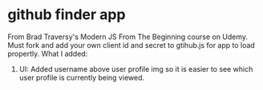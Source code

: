 # github finder app
 From Brad Traversy's Modern JS From The Beginning course on Udemy. Must fork and add your own client id and secret to gtihub.js for app to load propertly.
What I added:
<br>
1. UI: Added username above user profile img so it is easier to see which user profile is currently being viewed.
